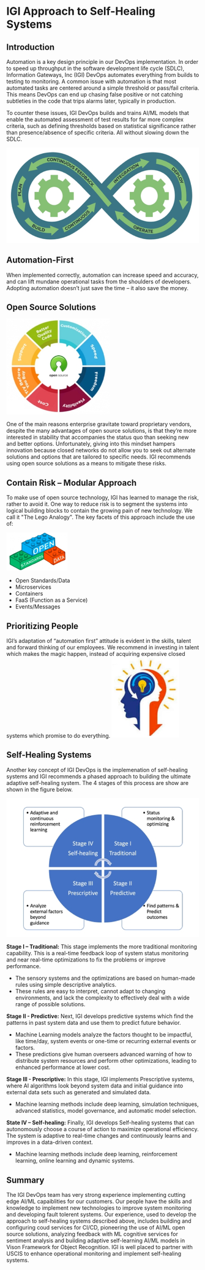 # IGI Approach to Self-Healing Systems

## Introduction

Automation is a key design principle in our DevOps implementation. In order to speed up throughput in
the software development life cycle (SDLC), Information Gateways, Inc (IGI) DevOps automates everything from builds to testing to monitoring. A common issue with automation is that most automated tasks are centered around a simple threshold or pass/fail criteria. This means DevOps can end up chasing false positive or not catching subtleties in the code that trips alarms later, typically in production.

To counter these issues, IGI DevOps builds and trains AI/ML models that enable the automated assessment of test results for far more complex criteria, such as defining thresholds based on statistical significance rather than presence/absence of specific criteria. All without slowing down the SDLC.

![CI/CD Process](Images/DEVOPS.png "DevOps Process")

## Automation-First

When implemented correctly, automation can increase speed and accuracy, and can lift mundane operational tasks from the shoulders of developers. Adopting automation doesn’t just save the time – it also save the money.

## Open Source Solutions

![Open Source Beneifits](Images/open.png "Open Source Benefits")

One of the main reasons enterprise gravitate toward
proprietary vendors, despite the many advantages of
open source solutions, is that they’re more interested
in stability that accompanies the status quo than
seeking new and better options. Unfortunately, giving
into this mindset hampers innovation because closed
networks do not allow you to seek out alternate
solutions and options that are tailored to specific
needs. IGI recommends using open source solutions as a means to mitigate these risks.

## Contain Risk – Modular Approach

To make use of open source technology, IGI has learned to
manage the risk, rather to avoid it. One way to reduce risk is
to segment the systems into logical building blocks to
contain the growing pain of new technology. We call it "The
Lego Analogy". The key facets of this approach include the use of:

![Lego Blocks](Images/blocks1.png "Modular Approach") 

* Open Standards/Data
* Microservices
* Containers
* FaaS (Function as a Service)
* Events/Messages

## Prioritizing People
IGI’s adaptation of “automation first” attitude is evident in
the skills, talent and forward thinking of our employees. We
recommend in investing in talent which makes the magic
happen, instead of acquiring expensive closed systems which
promise to do everything.
![Poeple are key](Images/people.png "People are key")

## Self-Healing Systems

Another key concept of IGI DevOps is the implemenation of self-healing systems and IGI recommends a phased approach to building the ultimate adaptive self-healing system. The 4 stages of this process are show are shown in the figure below. 

![Approach to self-healing systems](Images/healing.png "Creating Self-Healing Systems")

**Stage I – Traditional:**
This stage implements the more traditional monitoring capability. This is a real-time feedback loop of system status monitoring and near real-time optimizations to fix the problems or improve performance.

* The sensory systems and the optimizations are based on human-made rules using simple descriptive analytics.
* These rules are easy to interpret, cannot adapt to changing environments, and lack the complexity to effectively deal with a wide range of possible solutions.


**Stage II - Predictive:**
Next, IGI develops predictive systems which find the patterns in past system data and use them to predict future behavior.

* Machine Learning models analyze the factors thought to be impactful, like time/day, system events or one-time or recurring external events or factors.
* These predictions give human overseers advanced warning of how to distribute system resources and perform other optimizations, leading to enhanced performance at lower cost.

**Stage III - Prescriptive:**
In this stage, IGI implements Prescriptive systems, where AI algorithms look beyond system data and initial guidance into external data sets such as generated and simulated data.

* Machine learning methods include deep learning, simulation techniques, advanced
statistics, model governance, and automatic model selection.


**State IV – Self-healing:**
Finally, IGI develops Self-healing systems that can autonomously choose a course of action to maximize operational efficiency. The system is adaptive to real-time changes and continuously learns and improves in
a data-driven context.

* Machine learning methods include deep learning, reinforcement learning, online
learning and dynamic systems.

## Summary
The IGI DevOps team has very strong experience implementing cutting edge AI/ML capaiblities for our customers. Our people have the skills and knowledge to implement new technologies to improve system monitoring and developing fault tolerent systems. Our experience, used to develop the approach to self-healing systems described above, includes building and configuring coud services for CI/CD, pioneering the use of AI/ML open source solutions, analyzing feedback with ML cognitive services for sentiment analysis and building adaptive self-learning AI/ML models in Vison Framework for Object Recognition. IGI is well placed to partner with USCIS to enhance operational monitoring and implement self-healing systems.